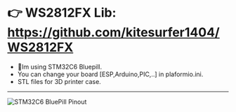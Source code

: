 👉 WS2812FX Lib: https://github.com/kitesurfer1404/WS2812FX  
=======
- 📝Im using STM32C6 Bluepill.  
- You can change your board [ESP,Arduino,PIC,..] in plaformio.ini.  
- STL files for 3D printer case. 
***

![STM32C6 BluePill Pinout](https://mischianti.org/wp-content/uploads/2022/02/Pinout-STM32-STM32F1-STM32F103-STM32F103C6-STM32F103C6T6-low-resolution.jpg)


